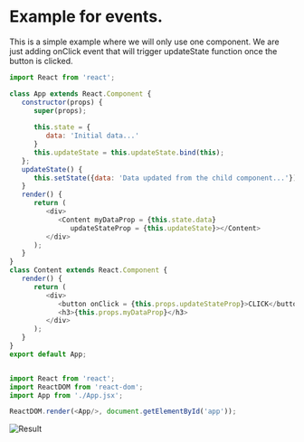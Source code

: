 # Example for events.

This is a simple example where we will only use one component. We are just adding onClick event that will trigger updateState function once the button is clicked.

```javascript
import React from 'react';

class App extends React.Component {
   constructor(props) {
      super(props);
      
      this.state = {
         data: 'Initial data...'
      }
      this.updateState = this.updateState.bind(this);
   };
   updateState() {
      this.setState({data: 'Data updated from the child component...'})
   }
   render() {
      return (
         <div>
            <Content myDataProp = {this.state.data} 
               updateStateProp = {this.updateState}></Content>
         </div>
      );
   }
}
class Content extends React.Component {
   render() {
      return (
         <div>
            <button onClick = {this.props.updateStateProp}>CLICK</button>
            <h3>{this.props.myDataProp}</h3>
         </div>
      );
   }
}
export default App;
```

```javascript

import React from 'react';
import ReactDOM from 'react-dom';
import App from './App.jsx';

ReactDOM.render(<App/>, document.getElementById('app'));
```

![Result](https://www.tutorialspoint.com/reactjs/images/react-events-child.jpg)
